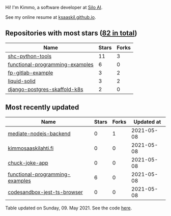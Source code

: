 Hi! I'm Kimmo, a software developer at [Silo AI](https://silo.ai/).

See my online resume at [ksaaskil.github.io](https://ksaaskil.github.io).

<!-- repositories starts -->

## Repositories with most stars ([82 in total](https://github.com/ksaaskil?tab=repositories))
| Name        | Stars           | Forks  |
| ------------- |-------------| -----|
|[shc-python-tools](https://github.com/ksaaskil/shc-python-tools)|11|3
|[functional-programming-examples](https://github.com/ksaaskil/functional-programming-examples)|6|0
|[fp-gitlab-example](https://github.com/ksaaskil/fp-gitlab-example)|3|2
|[liquid-solid](https://github.com/ksaaskil/liquid-solid)|3|2
|[django-postgres-skaffold-k8s](https://github.com/ksaaskil/django-postgres-skaffold-k8s)|2|0

<!-- repositories ends -->
<!-- recent_repositories starts -->

## Most recently updated
| Name        | Stars           | Forks  | Updated at
| ------------- |-------------| -----|-----|
|[mediate-nodejs-backend](https://github.com/ksaaskil/mediate-nodejs-backend)|0|1|2021-05-08
|[kimmosaaskilahti.fi](https://github.com/ksaaskil/kimmosaaskilahti.fi)|0|0|2021-05-08
|[chuck-joke-app](https://github.com/ksaaskil/chuck-joke-app)|0|0|2021-05-08
|[functional-programming-examples](https://github.com/ksaaskil/functional-programming-examples)|6|0|2021-05-08
|[codesandbox-jest-ts-browser](https://github.com/ksaaskil/codesandbox-jest-ts-browser)|0|0|2021-05-08

<!-- recent_repositories ends -->
<!-- updated_at starts -->
Table updated on Sunday, 09. May 2021. See the code [here](https://github.com/ksaaskil/ksaaskil).
<!-- updated_at ends -->
